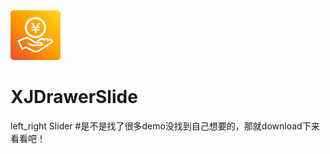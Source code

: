 ![](https://github.com/jamace/XJDrawerSlide/blob/master/XJDrawerSlide/logo80%402x.png)
# XJDrawerSlide
left_right Slider
#是不是找了很多demo没找到自己想要的，那就download下来看看吧！
